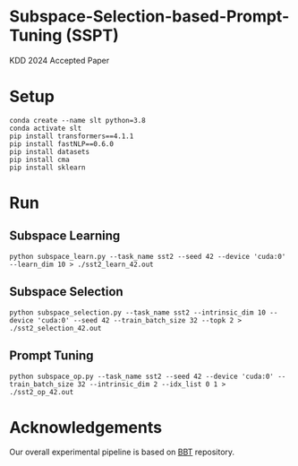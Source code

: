 # Subspace-Selection-based-Prompt-Tuning (SSPT)
KDD 2024 Accepted Paper

# Setup
```
conda create --name slt python=3.8
conda activate slt
pip install transformers==4.1.1
pip install fastNLP==0.6.0
pip install datasets
pip install cma
pip install sklearn
```
# Run
## Subspace Learning
```
python subspace_learn.py --task_name sst2 --seed 42 --device 'cuda:0' --learn_dim 10 > ./sst2_learn_42.out
```
## Subspace Selection
```
python subspace_selection.py --task_name sst2 --intrinsic_dim 10 --device 'cuda:0' --seed 42 --train_batch_size 32 --topk 2 > ./sst2_selection_42.out

```
## Prompt Tuning
```
python subspace_op.py --task_name sst2 --seed 42 --device 'cuda:0' --train_batch_size 32 --intrinsic_dim 2 --idx_list 0 1 > ./sst2_op_42.out
```
# Acknowledgements 
Our overall experimental pipeline is based on [BBT](https://github.com/txsun1997/Black-Box-Tuning) repository.
